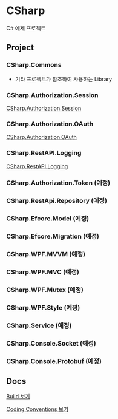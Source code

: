 # CSharp
C# 예제 프로젝트 

## Project
### CSharp.Commons
- 기타 프로젝트가 참조하여 사용하는 Library
### CSharp.Authorization.Session
[CSharp.Authorization.Session](docs/CSHARP.AUTHORIZATION.SESSION.md)
### CSharp.Authorization.OAuth
[CSharp.Authorization.OAuth](docs/CSHARP.AUTHORIZATION.OAUTH.md)
### CSharp.RestAPI.Logging
[CSharp.RestAPI.Logging](docs/CSHARP.RESTAPI.LOGGING.md)
### CSharp.Authorization.Token (예정)
### CSharp.RestApi.Repository (예정)
### CSharp.Efcore.Model (예정)
### CSharp.Efcore.Migration (예정)
### CSharp.WPF.MVVM (예정)
### CSharp.WPF.MVC (예정)
### CSharp.WPF.Mutex (예정)
### CSharp.WPF.Style (예정)
### CSharp.Service (예정)
### CSharp.Console.Socket (예정)
### CSharp.Console.Protobuf (예정)



## Docs
[Build 보기](docs/BUILD.md)

[Coding Conventions 보기](docs/CONVENTIONS.md)